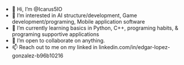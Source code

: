 - 👋 Hi, I’m @Icarus5IO
- 👀 I’m interested in AI structure/development, Game development/programing, Mobile application software
- 🌱 I’m currently learning basics in Python, C++, programing habits, & programing supportive applications
- 💞️ I’m open to collaborate on anything.
- 📫 Reach out to me on my linked in linkedin.com/in/edgar-lopez-gonzalez-b96b10216
